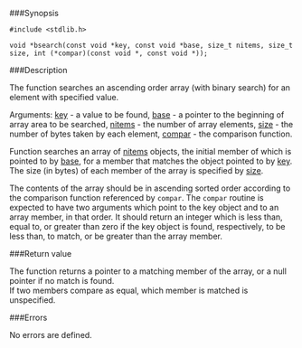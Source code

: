 ###Synopsis

`#include <stdlib.h>`

`void *bsearch(const void *key, const void *base, size_t nitems, size_t size, int (*compar)(const void *, const void *));`

###Description

The function searches an ascending order array (with binary search) for an element with specified value.

Arguments:
<u>key</u> - a value to be found,
<u>base</u> - a pointer to the beginning of array area to be searched,
<u>nitems</u> - the number of array elements,
<u>size</u> - the number of bytes taken by each element,
<u>compar</u> - the comparison function.

Function searches an array of <u>nitems</u> objects, the initial member of which is pointed to by <u>base</u>, for a member that matches the object pointed to by <u>key</u>.  The size (in bytes) of each member of the array is specified by <u>size</u>.

The contents of the array should be in ascending sorted order according to the comparison function referenced by `compar`.  The `compar` routine is expected to have two arguments which point to the key object and to an array member, in that order.  It should return an integer which is less than, equal to, or greater than zero if the key object is found, respectively, to be less than, to match, or be greater than the array member.

###Return value

The function returns a pointer to a matching member of the array, or a null pointer if no match is found.  
If two members compare as equal, which member is matched is unspecified.

###Errors

No errors are defined.